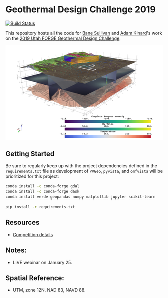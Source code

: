 # Geothermal Design Challenge 2019

[![Build Status](https://travis-ci.org/OpenGeoVis/GeothermalDesignChallenge.svg?branch=master)](https://travis-ci.org/OpenGeoVis/GeothermalDesignChallenge)

This repository hosts all the code for [Bane Sullivan](https://github.com/banesullivan)
and [Adam Kinard](https://github.com/akinard96)'s work on the
[2019 Utah FORGE Geothermal Design Challenge](https://utahforge.com/studentcomp/).

![sample-viz](./integrated_view.png)


## Getting Started

Be sure to regularly keep up with the project dependencies defined in the
`requirements.txt` file as development of `PVGeo`, `pyvista`, and `omfvista` will be
prioritized for this project:

```bash
conda install -c conda-forge gdal
conda install -c conda-forge dask
conda install verde geopandas numpy matplotlib jupyter scikit-learn
```

```bash
pip install -r requirements.txt
```



## Resources

- [Competition details](https://utahforge.com/studentcomp/?utm_source=Hubspot%20intro%20email010719&utm_source=hs_automation&utm_campaign=INL%20GDC%2019&utm_medium=email&utm_content=68794775&_hsenc=p2ANqtz--LMrr-vFzFD78-VnPLfeSy2tBImWRaDKacFvVBB19ebQ_Ry9Sm0hUEzE1GbNz0iRLniFjYKGNcFFJ_8V9_kxtKabsoMQ&_hsmi=68794775)

## Notes:

- LIVE webinar on January 25.


## Spatial Reference:

- UTM, zone 12N, NAD 83, NAVD 88.
